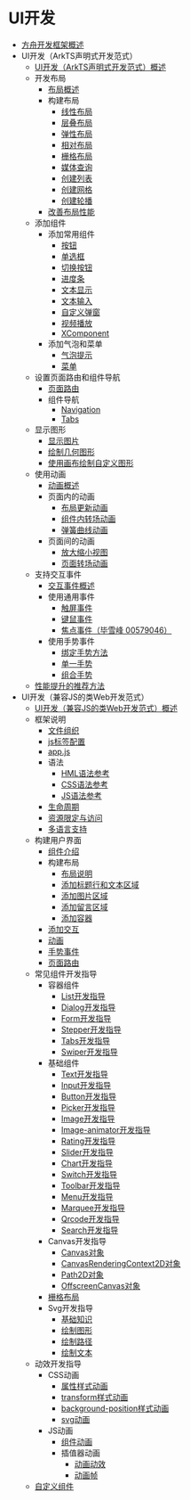 # UI开发

- [方舟开发框架概述](arkui-overview.md)
- UI开发（ArkTS声明式开发范式）
  - [UI开发（ArkTS声明式开发范式）概述](arkts-ui-development-overview.md)
  - 开发布局
    - [布局概述](arkts-layout-development-overview.md)
    - 构建布局
        - [线性布局](arkts-layout-development-linear.md)
        - [层叠布局](arkts-layout-development-stack-layout.md)
        - [弹性布局](arkts-layout-development-flex-layout.md)
        - [相对布局](arkts-layout-development-relative-layout.md)
        - [栅格布局](arkts-layout-development-grid-layout.md)
        - [媒体查询](arkts-layout-development-media-query.md)
        - [创建列表](arkts-layout-development-create-list.md)
        - [创建网格](arkts-layout-development-create-grid.md)
        - [创建轮播](arkts-layout-development-create-looping.md)
    - [改善布局性能](arkts-layout-development-performance-boost.md)
  - 添加组件
    - 添加常用组件
      - [按钮](arkts-common-components-button.md)
      - [单选框](arkts-common-components-radio-button.md)
      - [切换按钮](arkts-common-components-switch.md)
      - [进度条](arkts-common-components-progress-indicator.md)
      - [文本显示](arkts-common-components-text-display.md)
      - [文本输入](arkts-common-components-text-input.md)
      - [自定义弹窗](arkts-common-components-custom-dialog.md)
      - [视频播放](arkts-common-components-video-player.md)
      - [XComponent](arkts-common-components-xcomponent.md)
    - 添加气泡和菜单
      - [气泡提示](arkts-popup-and-menu-components-popup.md)
      - [菜单](arkts-popup-and-menu-components-menu.md)
  - 设置页面路由和组件导航
    - [页面路由](arkts-routing.md)
    - 组件导航
      - [Navigation](arkts-navigation-navigation.md)
      - [Tabs](arkts-navigation-tabs.md)
  - 显示图形
    - [显示图片](arkts-graphics-display.md)
    - [绘制几何图形](arkts-geometric-shape-drawing.md)
    - [使用画布绘制自定义图形](arkts-drawing-customization-on-canvas.md)
  - 使用动画
    - [动画概述](arkts-animation-overview.md)
    - 页面内的动画
      - [布局更新动画](arkts-layout-update-animation.md)
      - [组件内转场动画](arkts-transition-animation-within-component.md)
      - [弹簧曲线动画](arkts-spring-animation.md)
    - 页面间的动画
      - [放大缩小视图](arkts-zoom-animation.md)
      - [页面转场动画](arkts-page-transition-animation.md)
  - 支持交互事件
    - [交互事件概述](arkts-event-overview.md)
    - 使用通用事件
      - [触屏事件](arkts-common-events-touch-screen-event.md)
      - [键鼠事件](arkts-common-events-device-input-event.md)
      - [焦点事件（毕雪峰 00579046）](arkts-common-events-focus-event.md)
    - 使用手势事件
      - [绑定手势方法](arkts-gesture-events-binding.md)
      - [单一手势](arkts-gesture-events-single-gesture.md)
      - [组合手势](arkts-gesture-events-combined-gestures.md)
  - [性能提升的推荐方法](arkts-performance-improvement-recommendation.md)
- UI开发（兼容JS的类Web开发范式）
  - [UI开发（兼容JS的类Web开发范式）概述](ui-js-overview.md)
  - 框架说明
    - [文件组织](js-framework-file.md)
    - [js标签配置](js-framework-js-tag.md)
    - [app.js](js-framework-js-file.md)
    - 语法
      - [HML语法参考](js-framework-syntax-hml.md)
      - [CSS语法参考](js-framework-syntax-css.md)
      - [JS语法参考](js-framework-syntax-js.md)
    - [生命周期](js-framework-lifecycle.md)
    - [资源限定与访问](js-framework-resource-restriction.md)
    - [多语言支持](js-framework-multiple-languages.md)
  - 构建用户界面
    - [组件介绍](ui-js-building-ui-component.md)
    - 构建布局
      - [布局说明](ui-js-building-ui-layout-intro.md)
      - [添加标题行和文本区域](ui-js-building-ui-layout-text.md)
      - [添加图片区域](ui-js-building-ui-layout-image.md)
      - [添加留言区域](ui-js-building-ui-layout-comment.md)
      - [添加容器](ui-js-building-ui-layout-external-container.md)
    - [添加交互](ui-js-building-ui-interactions.md)
    - [动画](ui-js-building-ui-animation.md)
    - [手势事件](ui-js-building-ui-event.md)
    - [页面路由](ui-js-building-ui-routes.md)
  - 常见组件开发指导
    - 容器组件
      - [List开发指导](ui-js-components-list.md)
      - [Dialog开发指导](ui-js-components-dialog.md)
      - [Form开发指导](ui-js-components-form.md)
      - [Stepper开发指导](ui-js-components-stepper.md)
      - [Tabs开发指导](ui-js-component-tabs.md)
      - [Swiper开发指导](ui-js-components-swiper.md)
    - 基础组件
      - [Text开发指导](ui-js-components-text.md)
      - [Input开发指导](ui-js-components-input.md)
      - [Button开发指导](ui-js-components-button.md)
      - [Picker开发指导](ui-js-components-picker.md)
      - [Image开发指导](ui-js-components-images.md)
      - [Image-animator开发指导](ui-js-components-image-animator.md)
      - [Rating开发指导](ui-js-components-rating.md)
      - [Slider开发指导](ui-js-components-slider.md)
      - [Chart开发指导](ui-js-components-chart.md)
      - [Switch开发指导](ui-js-components-switch.md)
      - [Toolbar开发指导](ui-js-components-toolbar.md)
      - [Menu开发指导](ui-js-components-menu.md)
      - [Marquee开发指导](ui-js-components-marquee.md)
      - [Qrcode开发指导](ui-js-components-qrcode.md)
      - [Search开发指导](ui-js-components-search.md)
    - Canvas开发指导
      - [Canvas对象](ui-js-components-canvas.md)
      - [CanvasRenderingContext2D对象](ui-js-components-canvasrenderingcontext2d.md)
      - [Path2D对象](ui-js-components-path2d.md)
      - [OffscreenCanvas对象](ui-js-components-offscreencanvas.md)
    - [栅格布局](ui-js-components-grid.md)
    - Svg开发指导
      - [基础知识](ui-js-components-svg-overview.md)
      - [绘制图形](ui-js-components-svg-graphics.md)
      - [绘制路径](ui-js-components-svg-path.md)
      - [绘制文本](ui-js-components-svg-text.md)
  - 动效开发指导
    - CSS动画
      - [属性样式动画](ui-js-animate-attribute-style.md)
      - [transform样式动画](ui-js-animate-transform.md)
      - [background-position样式动画](ui-js-animate-background-position-style.md)
      - [svg动画](ui-js-animate-svg.md)
    - JS动画
      - [组件动画](ui-js-animate-component.md)
      - 插值器动画
        - [动画动效](ui-js-animate-dynamic-effects.md)
        - [动画帧](ui-js-animate-frame.md)
  - [自定义组件](ui-js-custom-components.md)
